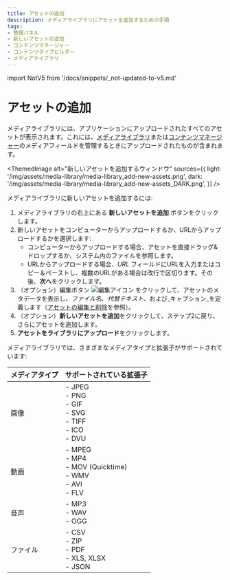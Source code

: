 ```yaml
---
title: アセットの追加
description: メディアライブラリにアセットを追加するための手順
tags:
- 管理パネル
- 新しいアセットの追加
- コンテンツマネージャー
- コンテンツタイプビルダー
- メディアライブラリ
---
```


import NotV5 from '/docs/snippets/_not-updated-to-v5.md'

# アセットの追加

メディアライブラリには、アプリケーションにアップロードされたすべてのアセットが表示されます。これには、[メディアライブラリ](/user-docs/media-library)または[コンテンツマネージャー](/user-docs/content-manager/writing-content.md#filling-up-fields)のメディアフィールドを管理するときにアップロードされたものが含まれます。

<ThemedImage
  alt="新しいアセットを追加するウィンドウ"
  sources={{
    light: '/img/assets/media-library/media-library_add-new-assets.png',
    dark: '/img/assets/media-library/media-library_add-new-assets_DARK.png',
  }}
/>

メディアライブラリに新しいアセットを追加するには:

1. メディアライブラリの右上にある **新しいアセットを追加** ボタンをクリックします。
2. 新しいアセットをコンピューターからアップロードするか、URLからアップロードするかを選択します:
    - コンピューターからアップロードする場合、アセットを直接ドラッグ&ドロップするか、システム内のファイルを参照します。
    - URLからアップロードする場合、_URL_ フィールドにURLを入力またはコピー＆ペーストし、複数のURLがある場合は改行で区切ります。その後、**次へ**をクリックします。
3. （オプション）編集ボタン ![編集アイコン](/img/assets/icons/v5/Pencil.svg) をクリックして、アセットのメタデータを表示し、_ファイル名_、_代替テキスト_、および_キャプション_を定義します（[アセットの編集と削除](managing-assets.md)を参照）。
4. （オプション）**新しいアセットを追加**をクリックして、ステップ2に戻り、さらにアセットを追加します。
5. **アセットをライブラリにアップロード**をクリックします。

メディアライブラリでは、さまざまなメディアタイプと拡張子がサポートされています:

| メディアタイプ | サポートされている拡張子                                           |
| -------------- | --------------------------------------------------------------- |
| 画像           | - JPEG<br />- PNG<br />- GIF<br />- SVG<br />- TIFF<br />- ICO<br />- DVU |
| 動画           | - MPEG<br />- MP4<br />- MOV (Quicktime)<br />- WMV<br />- AVI<br />- FLV |
| 音声           | - MP3<br />- WAV<br />- OGG                                      |
| ファイル       | - CSV<br />- ZIP<br />- PDF<br />- XLS, XLSX<br />- JSON          |
